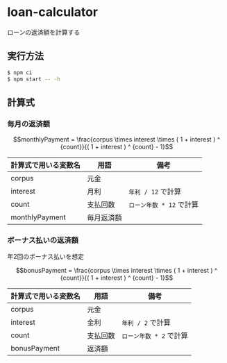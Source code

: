 # loan-calculator

ローンの返済額を計算する

## 実行方法

```sh
$ npm ci
$ npm start -- -h
```

## 計算式

### 毎月の返済額

```math
monthlyPayment = \frac{corpus \times interest \times ( 1 + interest ) ^ {count}}{( 1 + interest ) ^ {count} - 1}
```

| 計算式で用いる変数名 | 用語 | 備考 |
|---|---|---|
| corpus | 元金 | |
| interest | 月利 | `年利 / 12` で計算 |
| count | 支払回数 | `ローン年数 * 12` で計算 |
| monthlyPayment | 毎月返済額 | |

### ボーナス払いの返済額

年2回のボーナス払いを想定

```math
bonusPayment = \frac{corpus \times interest \times ( 1 + interest ) ^ {count}}{( 1 + interest ) ^ {count} - 1}
```

| 計算式で用いる変数名 | 用語 | 備考 |
|---|---|---|
| corpus | 元金 | |
| interest | 金利 | `年利 / 2` で計算 |
| count | 支払回数 | `ローン年数 * 2` で計算 |
| bonusPayment | 返済額 | |
